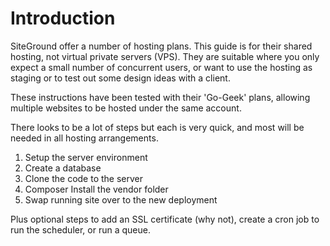 # Introduction

SiteGround offer a number of hosting plans.  This guide is for their shared hosting, not virtual private servers (VPS).  They are suitable where you only expect a small number of concurrent users, or want to use the hosting as staging or to test out some design ideas with a client.

These instructions have been tested with their 'Go-Geek' plans, allowing multiple websites to be hosted under the same account.

There looks to be a lot of steps but each is very quick, and most will be needed in all hosting arrangements.

1. Setup the server environment
2. Create a database
3. Clone the code to the server
4. Composer Install the vendor folder
5. Swap running site over to the new deployment

Plus optional steps to add an SSL certificate (why not), create a cron job to run the scheduler, or run a queue.

